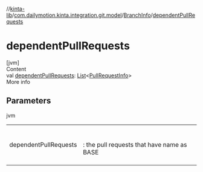 //[kinta-lib](../../../index.md)/[com.dailymotion.kinta.integration.git.model](../index.md)/[BranchInfo](index.md)/[dependentPullRequests](dependent-pull-requests.md)



# dependentPullRequests  
[jvm]  
Content  
val [dependentPullRequests](dependent-pull-requests.md): [List](https://kotlinlang.org/api/latest/jvm/stdlib/kotlin.collections/-list/index.html)<[PullRequestInfo](../-pull-request-info/index.md)>  
More info  


## Parameters  
  
jvm  
  
| | |
|---|---|
| <a name="com.dailymotion.kinta.integration.git.model/BranchInfo/dependentPullRequests/#/PointingToDeclaration/"></a>dependentPullRequests| <a name="com.dailymotion.kinta.integration.git.model/BranchInfo/dependentPullRequests/#/PointingToDeclaration/"></a><br><br>: the pull requests that have name as BASE<br><br>|
  
  



